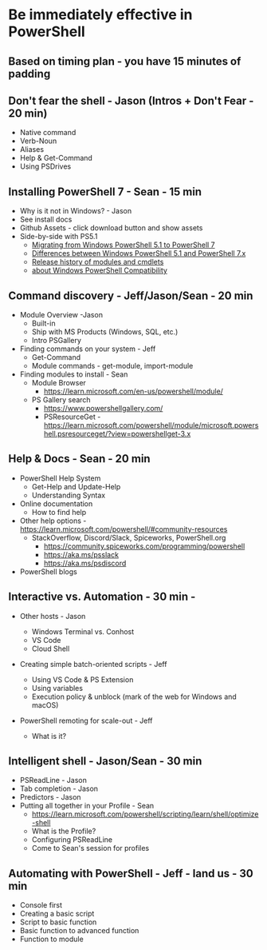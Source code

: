 # Be immediately effective in PowerShell

## Based on timing plan - you have 15 minutes of padding

## Don't fear the shell - Jason (Intros + Don't Fear - 20 min)

- Native command
- Verb-Noun
- Aliases
- Help & Get-Command
- Using PSDrives

## Installing PowerShell 7 - Sean - 15 min

- Why is it not in Windows? - Jason
- See install docs
- Github Assets - click download button and show assets
- Side-by-side with PS5.1
  - [Migrating from Windows PowerShell 5.1 to PowerShell 7](/powershell/scripting/whats-new/migrating-from-windows-powershell-51-to-powershell-7)
  - [Differences between Windows PowerShell 5.1 and PowerShell 7.x](/powershell/scripting/whats-new/differences-from-windows-powershell)
  - [Release history of modules and cmdlets](/powershell/scripting/whats-new/cmdlet-versions)
  - [about Windows PowerShell Compatibility](/powershell/module/microsoft.powershell.core/about/about_windows_powershell_compatibility)

## Command discovery - Jeff/Jason/Sean - 20 min

- Module Overview -Jason
  - Built-in
  - Ship with MS Products (Windows, SQL, etc.)
  - Intro PSGallery
- Finding commands on your system - Jeff
  - Get-Command
  - Module commands - get-module, import-module
- Finding modules to install - Sean
  - Module Browser
    - https://learn.microsoft.com/en-us/powershell/module/
  - PS Gallery search
    - https://www.powershellgallery.com/
    - PSResourceGet - https://learn.microsoft.com/powershell/module/microsoft.powershell.psresourceget/?view=powershellget-3.x

## Help & Docs - Sean - 20 min

- PowerShell Help System
  - Get-Help and Update-Help
  - Understanding Syntax
- Online documentation
  - How to find help
- Other help options - https://learn.microsoft.com/powershell/#community-resources
  - StackOverflow, Discord/Slack, Spiceworks, PowerShell.org
    - https://community.spiceworks.com/programming/powershell
    - https://aka.ms/psslack
    - https://aka.ms/psdiscord
- PowerShell blogs

## Interactive vs. Automation - 30 min -

- Other hosts - Jason
  - Windows Terminal vs. Conhost
  - VS Code
  - Cloud Shell

- Creating simple batch-oriented scripts - Jeff
  - Using VS Code & PS Extension
  - Using variables
  - Execution policy & unblock (mark of the web for Windows and macOS)

- PowerShell remoting for scale-out - Jeff
  - What is it?

## Intelligent shell - Jason/Sean - 30 min

- PSReadLine - Jason
- Tab completion - Jason
- Predictors - Jason
- Putting all together in your Profile - Sean
  - https://learn.microsoft.com/powershell/scripting/learn/shell/optimize-shell
  - What is the Profile?
  - Configuring PSReadLine
  - Come to Sean's session for profiles

## Automating with PowerShell - Jeff - land us - 30 min

- Console first
- Creating a basic script
- Script to basic function
- Basic function to advanced function
- Function to module
